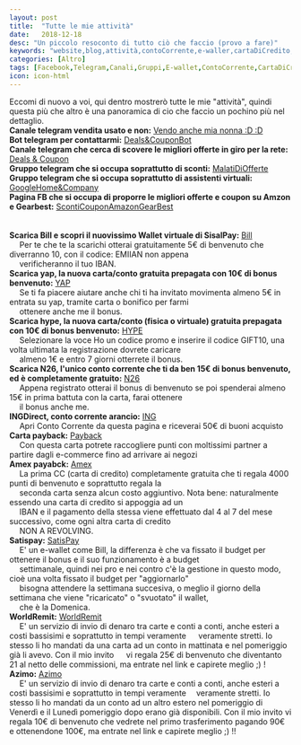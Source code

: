 ```yaml
---
layout: post
title:  "Tutte le mie attività"
date:   2018-12-18
desc: "Un piccolo resoconto di tutto ciò che faccio (provo a fare)"
keywords: "website,blog,attività,contoCorrente,e-waller,cartaDiCredito,telegram,facebook"
categories: [Altro]
tags: [Facebook,Telegram,Canali,Gruppi,E-wallet,ContoCorrente,CartaDiCredito,Website,Blog,Attività]
icon: icon-html
---
```


Eccomi di nuovo a voi, qui dentro mostrerò tutte le mie "attività", quindi questa più che altro è una panoramica di cio che faccio un pochino più nel dettaglio.<br>
**Canale telegram vendita usato e non:** [Vendo anche mia nonna :D :D](https://t.me/mercatino_dell_usato) <br>
**Bot telegram per contattarmi:** [Deals&CouponBot](https://t.me/Deals_Coupon_bot) <br>
**Canale telegram che cerca di scovere le migliori offerte in giro per la rete:** [Deals & Coupon](https://t.me/Deals_Coupon)<br>
**Gruppo telegram che si occupa soprattutto di sconti:** [MalatiDiOfferte](https://t.me/malatidiofferte) <br>
**Gruppo telegram che si occupa soprattutto di assistenti virtuali:** [GoogleHome&Company](https://t.me/googlehome_italia)<br>
**Pagina FB che si occupa di proporre le migliori offerte e coupon su Amzon e Gearbest:** [ScontiCouponAmazonGearBest](https://m.facebook.com/ScontiCouponAmazonGearBestByEmix69/?ref=bookmarks)<br>
<br>
<br>
**Scarica Bill e scopri il nuovissimo Wallet virtuale di SisalPay:** [Bill](https://emix69.github.io/guide/2018/12/18/Bill.html) <br>
&emsp; Per te che te la scarichi otterai gratuitamente 5€ di benvenuto che diverranno 10, con il codice: EMIIAN non appena <br>
&emsp; verificheranno il tuo IBAN.<br>
**Scarica yap, la nuova carta/conto gratuita prepagata con 10€ di bonus benvenuto:** [YAP](https://emix69.github.io/guide/2018/12/18/Yap.html)<br>
&emsp; Se ti fa piacere aiutare anche chi ti ha invitato movimenta almeno 5€ in entrata su yap, tramite carta o bonifico per farmi <br>
&emsp; ottenere anche me il bonus.<br>
**Scarica hype, la nuova carta/conto (fisica o virtuale) gratuita prepagata con 10€ di bonus benvenuto:** [HYPE](https://emix69.github.io/guide/2018/12/18/Hype.html)<br>
&emsp; Selezionare la voce Ho un codice promo e inserire il codice GIFT10, una volta ultimata la registrazione dovrete caricare <br> 
&emsp; almeno 1€ e entro 7 giorni otterrete il bonus.<br>
**Scarica N26, l'unico conto corrente che ti da ben 15€ di bonus benvenuto, ed è completamente gratuito:** [N26](https://emix69.github.io/guide/2018/12/18/N26.html) <br>
&emsp; Appena registrato otterai il bonus di benvenuto se poi spenderai almeno 15€ in prima battuta con la carta, farai ottenere <br> 
&emsp; il bonus anche me. <br>
**INGDirect, conto corrente arancio:** [ING](https://emix69.github.io/guide/2018/12/18/INGDirect.html) <br>
&emsp; Apri Conto Corrente da questa pagina e riceverai 50€ di buoni acquisto <br>
**Carta payback:** [Payback](https://emix69.github.io/guide/2018/12/18/Payback.html) <br>
&emsp; Con questa carta potrete raccogliere punti con moltissimi partner a partire dagli e-commerce fino ad arrivare ai negozi <br>
**Amex payabck:** [Amex](https://emix69.github.io/guide/2018/12/18/AmexPayback.html) <br>
&emsp; La prima CC (carta di credito) completamente gratuita che ti regala 4000 punti di benvenuto e soprattutto regala la <br>
&emsp; seconda carta senza alcun costo aggiuntivo. Nota bene: naturalmente essendo una carta di credito si appoggia ad un <br> 
&emsp; IBAN e il pagamento della stessa viene effettuato dal 4 al 7 del mese successivo, come ogni altra carta di credito <br> 
&emsp; NON A REVOLVING. <br>
**Satispay:** [SatisPay](https://emix69.github.io/guide/2019/02/21/SatisPay.html) <br>
&emsp; E' un e-wallet come Bill, la differenza è che va fissato il budget per ottenere il bonus e il suo funzionamento è a budget  <br> &emsp; settimanale, quindi nei pro e nei contro c'è la gestione in questo modo, cioè una volta fissato il budget per "aggiornarlo" <br> &emsp; bisogna attendere la settimana succesiva, o meglio il giorno della settimana che viene "ricaricato" o "svuotato" il wallet, <br> &emsp; che è la Domenica. <br>
**WorldRemit:** [WorldRemit](https://emix69.github.io/guide/2019/05/22/WorldRemit.html) <br>
&emsp; E' un servizio di invio di denaro tra carte e conti a conti, anche esteri a costi bassisimi e soprattutto in tempi veramente &emsp; veramente stretti. Io stesso li ho mandati da una carta ad un conto in mattinata e nel pomeriggio già li avevo. Con il mio invito &emsp; vi regala 25€ di benvenuto che diventanto 21 al netto delle commissioni, ma entrate nel link e capirete meglio ;) !
**Azimo:** [Azimo](https://emix69.github.io/guide/2019/05/24/Azimo.html) <br>
&emsp; E' un servizio di invio di denaro tra carte e conti a conti, anche esteri a costi bassisimi e soprattutto in tempi veramente &emsp;veramente stretti. Io stesso li ho mandati da un conto ad un altro estero nel pomeriggio di Venerdì e il Lunedì pomeriggio dopo erano già disponibili. Con il mio invito vi regala 10€ di benvenuto che vedrete nel primo trasferimento pagando 90€ e ottenendone 100€, ma entrate nel link e capirete meglio ;) !!
